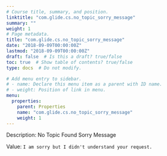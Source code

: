 ```yaml
---
# Course title, summary, and position.
linktitle: "com.glide.cs.no_topic_sorry_message"
summary: ""
weight: 1
# Page metadata.
title: "com.glide.cs.no_topic_sorry_message"
date: "2018-09-09T00:00:00Z"
lastmod: "2018-09-09T00:00:00Z"
draft: false  # Is this a draft? true/false
toc: true  # Show table of contents? true/false
type: docs  # Do not modify.

# Add menu entry to sidebar.
# - name: Declare this menu item as a parent with ID name.
# - weight: Position of link in menu.
menu:
  properties:
    parent: Properties
    name: "com.glide.cs.no_topic_sorry_message"
    weight: 1
---
```


Description: No Topic Found Sorry Message


Value: `I am sorry but I didn't understand your request.`